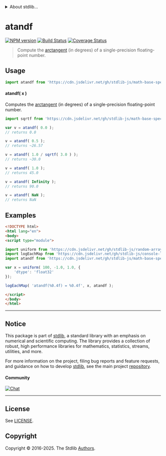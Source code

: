 <!--

@license Apache-2.0

Copyright (c) 2024 The Stdlib Authors.

Licensed under the Apache License, Version 2.0 (the "License");
you may not use this file except in compliance with the License.
You may obtain a copy of the License at

   http://www.apache.org/licenses/LICENSE-2.0

Unless required by applicable law or agreed to in writing, software
distributed under the License is distributed on an "AS IS" BASIS,
WITHOUT WARRANTIES OR CONDITIONS OF ANY KIND, either express or implied.
See the License for the specific language governing permissions and
limitations under the License.

-->


<details>
  <summary>
    About stdlib...
  </summary>
  <p>We believe in a future in which the web is a preferred environment for numerical computation. To help realize this future, we've built stdlib. stdlib is a standard library, with an emphasis on numerical and scientific computation, written in JavaScript (and C) for execution in browsers and in Node.js.</p>
  <p>The library is fully decomposable, being architected in such a way that you can swap out and mix and match APIs and functionality to cater to your exact preferences and use cases.</p>
  <p>When you use stdlib, you can be absolutely certain that you are using the most thorough, rigorous, well-written, studied, documented, tested, measured, and high-quality code out there.</p>
  <p>To join us in bringing numerical computing to the web, get started by checking us out on <a href="https://github.com/stdlib-js/stdlib">GitHub</a>, and please consider <a href="https://opencollective.com/stdlib">financially supporting stdlib</a>. We greatly appreciate your continued support!</p>
</details>

# atandf

[![NPM version][npm-image]][npm-url] [![Build Status][test-image]][test-url] [![Coverage Status][coverage-image]][coverage-url] <!-- [![dependencies][dependencies-image]][dependencies-url] -->

> Compute the [arctangent][arctangent] (in degrees) of a single-precision floating-point number.



<section class="usage">

## Usage

```javascript
import atandf from 'https://cdn.jsdelivr.net/gh/stdlib-js/math-base-special-atandf@esm/index.mjs';
```

#### atandf( x )

Computes the [arctangent][arctangent] (in degrees) of a single-precision floating-point number.

```javascript
import sqrtf from 'https://cdn.jsdelivr.net/gh/stdlib-js/math-base-special-sqrtf@esm/index.mjs';

var v = atandf( 0.0 );
// returns 0.0

v = atandf( 0.5 );
// returns ~26.57

v = atandf( 1.0 / sqrtf( 3.0 ) );
// returns ~30.0

v = atandf( 1.0 );
// returns 45.0

v = atandf( Infinity );
// returns 90.0

v = atandf( NaN );
// returns NaN
```

</section>

<!-- /.usage -->

<section class="examples">

## Examples

<!-- eslint no-undef: "error" -->

```html
<!DOCTYPE html>
<html lang="en">
<body>
<script type="module">

import uniform from 'https://cdn.jsdelivr.net/gh/stdlib-js/random-array-uniform@esm/index.mjs';
import logEachMap from 'https://cdn.jsdelivr.net/gh/stdlib-js/console-log-each-map@esm/index.mjs';
import atandf from 'https://cdn.jsdelivr.net/gh/stdlib-js/math-base-special-atandf@esm/index.mjs';

var x = uniform( 100, -1.0, 1.0, {
    'dtype': 'float32'
});

logEachMap( 'atandf(%0.4f) = %0.4f', x, atandf );

</script>
</body>
</html>
```

</section>

<!-- /.examples -->

<!-- C interface documentation. -->



<!-- Section for related `stdlib` packages. Do not manually edit this section, as it is automatically populated. -->

<section class="related">

</section>

<!-- /.related -->

<!-- Section for all links. Make sure to keep an empty line after the `section` element and another before the `/section` close. -->


<section class="main-repo" >

* * *

## Notice

This package is part of [stdlib][stdlib], a standard library with an emphasis on numerical and scientific computing. The library provides a collection of robust, high performance libraries for mathematics, statistics, streams, utilities, and more.

For more information on the project, filing bug reports and feature requests, and guidance on how to develop [stdlib][stdlib], see the main project [repository][stdlib].

#### Community

[![Chat][chat-image]][chat-url]

---

## License

See [LICENSE][stdlib-license].


## Copyright

Copyright &copy; 2016-2025. The Stdlib [Authors][stdlib-authors].

</section>

<!-- /.stdlib -->

<!-- Section for all links. Make sure to keep an empty line after the `section` element and another before the `/section` close. -->

<section class="links">

[npm-image]: http://img.shields.io/npm/v/@stdlib/math-base-special-atandf.svg
[npm-url]: https://npmjs.org/package/@stdlib/math-base-special-atandf

[test-image]: https://github.com/stdlib-js/math-base-special-atandf/actions/workflows/test.yml/badge.svg?branch=main
[test-url]: https://github.com/stdlib-js/math-base-special-atandf/actions/workflows/test.yml?query=branch:main

[coverage-image]: https://img.shields.io/codecov/c/github/stdlib-js/math-base-special-atandf/main.svg
[coverage-url]: https://codecov.io/github/stdlib-js/math-base-special-atandf?branch=main

<!--

[dependencies-image]: https://img.shields.io/david/stdlib-js/math-base-special-atandf.svg
[dependencies-url]: https://david-dm.org/stdlib-js/math-base-special-atandf/main

-->

[chat-image]: https://img.shields.io/gitter/room/stdlib-js/stdlib.svg
[chat-url]: https://app.gitter.im/#/room/#stdlib-js_stdlib:gitter.im

[stdlib]: https://github.com/stdlib-js/stdlib

[stdlib-authors]: https://github.com/stdlib-js/stdlib/graphs/contributors

[umd]: https://github.com/umdjs/umd
[es-module]: https://developer.mozilla.org/en-US/docs/Web/JavaScript/Guide/Modules

[deno-url]: https://github.com/stdlib-js/math-base-special-atandf/tree/deno
[deno-readme]: https://github.com/stdlib-js/math-base-special-atandf/blob/deno/README.md
[umd-url]: https://github.com/stdlib-js/math-base-special-atandf/tree/umd
[umd-readme]: https://github.com/stdlib-js/math-base-special-atandf/blob/umd/README.md
[esm-url]: https://github.com/stdlib-js/math-base-special-atandf/tree/esm
[esm-readme]: https://github.com/stdlib-js/math-base-special-atandf/blob/esm/README.md
[branches-url]: https://github.com/stdlib-js/math-base-special-atandf/blob/main/branches.md

[stdlib-license]: https://raw.githubusercontent.com/stdlib-js/math-base-special-atandf/main/LICENSE

[arctangent]: https://en.wikipedia.org/wiki/Inverse_trigonometric_functions

<!-- <related-links> -->

<!-- </related-links> -->

</section>

<!-- /.links -->
